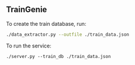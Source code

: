 ## TrainGenie

To create the train database, run:
```bash
./data_extractor.py --outfile ./train_data.json
```

To run the service:
```
./server.py --train_db ./train_data.json
```